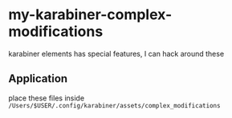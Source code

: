 # my-karabiner-complex-modifications
karabiner elements has special features, I can hack around these

## Application

place these files inside `/Users/$USER/.config/karabiner/assets/complex_modifications`

